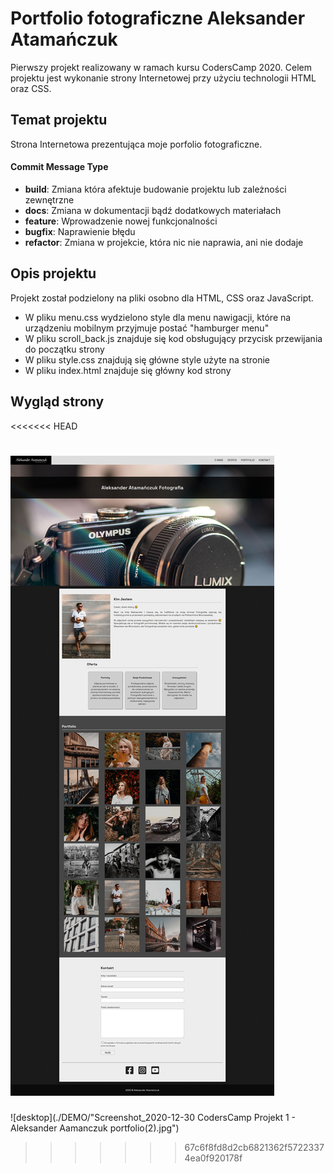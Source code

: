 # Portfolio fotograficzne Aleksander Atamańczuk

Pierwszy projekt realizowany w ramach kursu CodersCamp 2020. Celem projektu jest wykonanie strony Internetowej przy użyciu technologii HTML oraz CSS.

## Temat projektu

Strona Internetowa prezentująca moje porfolio fotograficzne.

#### Commit Message Type

* **build**: Zmiana która afektuje budowanie projektu lub zależności zewnętrzne
* **docs**: Zmiana w dokumentacji bądź dodatkowych materiałach
* **feature**: Wprowadzenie nowej funkcjonalności
* **bugfix**: Naprawienie błędu
* **refactor**: Zmiana w projekcie, która nic nie naprawia, ani nie dodaje

## Opis projektu

Projekt został podzielony na pliki osobno dla HTML, CSS oraz JavaScript.

- W pliku menu.css wydzielono style dla menu nawigacji, które na urządzeniu mobilnym przyjmuje postać "hamburger menu"
- W pliku scroll_back.js znajduje się kod obsługujący przycisk przewijania do początku strony
- W pliku style.css znajdują się główne style użyte na stronie
- W pliku index.html znajduje się główny kod strony

## Wygląd strony
<<<<<<< HEAD

![desktop](DEMO/desktop.jpg)
=======
![desktop](./DEMO/"Screenshot_2020-12-30 CodersCamp Projekt 1 - Aleksander Aamanczuk portfolio(2).jpg")
>>>>>>> 67c6f8fd8d2cb6821362f57223374ea0f920178f
